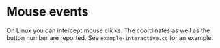 # Mouse events

On Linux you can intercept mouse clicks.  The coordinates as well as the button number are reported.  See `example-interactive.cc` for an example.
